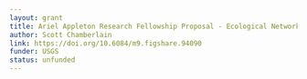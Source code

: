 ```yaml
---
layout: grant
title: Ariel Appleton Research Fellowship Proposal - Ecological Networks
author: Scott Chamberlain
link: https://doi.org/10.6084/m9.figshare.94090
funder: USGS
status: unfunded
---
```

